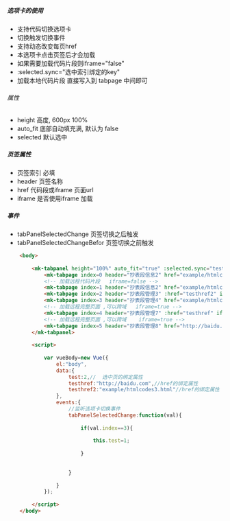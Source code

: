 ##### 选项卡的使用 

* 支持代码切换选项卡
* 切换触发切换事件
* 支持动态改变每页href
* 本选项卡点击页签后才会加载
* 如果需要加载代码片段则iframe="false"
* :selected.sync="选中索引绑定的key"
* 加载本地代码片段 直接写入到 tabpage 中间即可 

###### 属性

* height 高度,  600px  100%
* auto_fit 底部自动填充满, 默认为 false
* selected 默认选中


##### 页签属性

* 页签索引 必填 
* header 页签名称
* href 代码段或iframe 页面url
* iframe 是否使用iframe 加载

##### 事件

*  tabPanelSelectedChange 页签切换之后触发
*  tabPanelSelectedChangeBefor 页签切换之前触发


``` html
	<body>
		
		<mk-tabpanel height="100%" auto_fit="true" :selected.sync="test"  >
			<mk-tabpage index=0 header="抄表段信息2" href="example/htmlcodes2.html" iframe="false" ></mk-tabpage>
			<!-- 加载远程代码片段   iframe=false -->
			<mk-tabpage index=1 header="抄表段信息2" href="example/htmlcodes2.html" iframe="false" ></mk-tabpage>
			<mk-tabpage index=2 header="抄表段管理3" :href="testhref2" iframe="false" ></mk-tabpage>
			<mk-tabpage index=3 header="抄表段管理4" href="example/htmlcodes4.html" iframe="false" ></mk-tabpage>
			<!-- 加载远程完整页面 ,可以跨域   iframe=true -->
			<mk-tabpage index=4 header="抄表段管理7" :href="testhref" iframe="true"></mk-tabpage>
			<!-- 加载远程完整页面 ,可以跨域    iframe=true -->
			<mk-tabpage index=5 header="抄表段管理8" href="http://baidu.com" iframe="true"></mk-tabpage>
		</mk-tabpanel>
		
		<script>
		
			var vueBody=new Vue({
				el:"body",
				data:{
					test:2,//  选中页的绑定属性
					testhref:"http://baidu.com",//href的绑定属性
					testhref2:"example/htmlcodes3.html"//href的绑定属性
				},
				events:{
					//监听选项卡切换事件
					tabPanelSelectedChange:function(val){
						
						if(val.index==3){
							
							this.test=1;
							
						}
						
						
					}
					
				}
			});
			
		</script>
	</body>
```